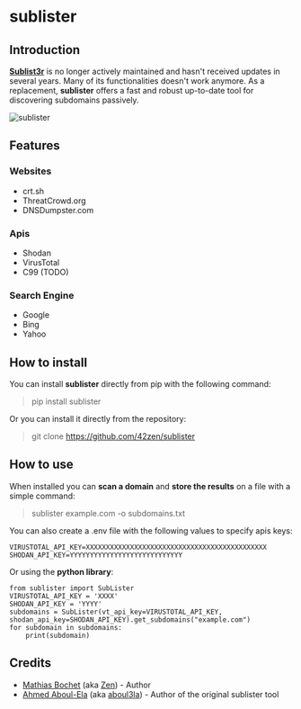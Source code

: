 # sublister


## Introduction
**[Sublist3r](https://github.com/aboul3la/Sublist3r)** is no longer actively maintained and hasn't received updates in several years. Many of its functionalities doesn't work anymore. As a replacement, **sublister** offers a fast and robust up-to-date tool for discovering subdomains passively.


![sublister](./images/sublister.png "the new sublister")


## Features

### Websites
- crt.sh
- ThreatCrowd.org
- DNSDumpster.com

### Apis
- Shodan
- VirusTotal
- C99  (TODO)

### Search Engine
- Google
- Bing
- Yahoo


## How to install

You can install **sublister** directly from pip with the following command:
> pip install sublister

Or you can install it directly from the repository:
> git clone https://github.com/42zen/sublister


## How to use

When installed you can **scan a domain** and **store the results** on a file with a simple command:
> sublister example.com -o subdomains.txt

You can also create a .env file with the following values to specify apis keys:
```
VIRUSTOTAL_API_KEY=XXXXXXXXXXXXXXXXXXXXXXXXXXXXXXXXXXXXXXXXXXXXX
SHODAN_API_KEY=YYYYYYYYYYYYYYYYYYYYYYYYYYYY
```

Or using the **python library**:
```
from sublister import SubLister
VIRUSTOTAL_API_KEY = 'XXXX'
SHODAN_API_KEY = 'YYYY'
subdomains = SubLister(vt_api_key=VIRUSTOTAL_API_KEY, shodan_api_key=SHODAN_API_KEY).get_subdomains("example.com")
for subdomain in subdomains:
    print(subdomain)
```


## Credits

- [Mathias Bochet](https://www.linkedin.com/in/mathias-bochet/) (aka [Zen](https://github.com/42zen/)) - Author
- [Ahmed Aboul-Ela](https://x.com/aboul3la) (aka [aboul3la](https://github.com/aboul3la/)) - Author of the original sublister tool